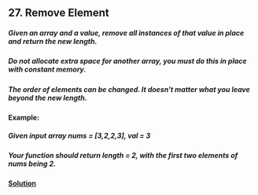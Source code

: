 ## 27. Remove Element

##### Given an array and a value, remove all instances of that value in place and return the new length.<br>

##### Do not allocate extra space for another array, you must do this in place with constant memory.

##### The order of elements can be changed. It doesn't matter what you leave beyond the new length.

#### Example:
##### Given input array nums = [3,2,2,3], val = 3

##### Your function should return length = 2, with the first two elements of nums being 2.

#### [Solution](https://github.com/Jucongyuan/LeetCode_Java/blob/master/src/com/jucongyuan/easy/_0027/Solution.java)